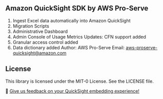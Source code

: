 ## Amazon QuickSight SDK by AWS Pro-Serve

1. Ingest Excel data automatically into Amazon QuickSight
2. Migration Scripts
3. Administrative Dashboard
4. Admin Console of Usage Metrics
  Updates: CFN support added
5. Granular access control added
6. Data dictionary added
Author: AWS Pro-Serve
Email: aws-proserve-quicksight@amazon.com

## License

This library is licensed under the MIT-0 License. See the LICENSE file.




💭 [Give us feedback on your QuickSight embedding experience!](https://amazonmr.au1.qualtrics.com/jfe/form/SV_82jpzFSMLDBH1K6)
